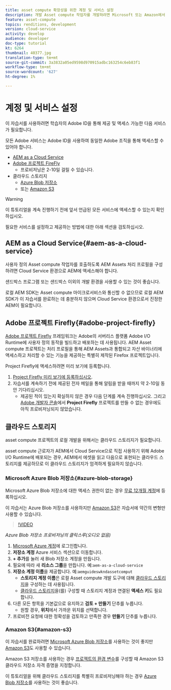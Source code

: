 ```yaml
---
title: asset compute 확장성을 위한 계정 및 서비스 설정
description: 개발 Asset compute 작업자를 개발하려면 Microsoft 또는 Amazon에서 제공하는 Cloud Service, Adobe 프로젝트 파이어플라이로 AEM을 비롯한 계정 및 서비스에 액세스해야 하며 클라우드 스토리지가 필요합니다.
feature: asset-compute
topics: renditions, development
version: cloud-service
activity: develop
audience: developer
doc-type: tutorial
kt: 6264
thumbnail: 40377.jpg
translation-type: tm+mt
source-git-commit: 3a3832a05ed9598d970915adbc163254c6eb83f1
workflow-type: tm+mt
source-wordcount: '627'
ht-degree: 1%

---
```



# 계정 및 서비스 설정

이 자습서를 사용하려면 학습자의 Adobe ID을 통해 제공 및 액세스 가능한 다음 서비스가 필요합니다.

모든 Adobe 서비스는 Adobe ID을 사용하여 동일한 Adobe 조직을 통해 액세스할 수 있어야 합니다.

+ [AEM as a Cloud Service](#aem-as-a-cloud-service)
+ [Adobe 프로젝트 FireFly](#adobe-project-firefly)
   + 프로비저닝은 2-10일 걸릴 수 있습니다.
+ 클라우드 스토리지
   + [Azure Blob 저장소](https://azure.microsoft.com/en-us/services/storage/blobs/)
   + 또는 [Amazon S3](https://aws.amazon.com/s3/?did=ft_card&amp;trk=ft_card)

>[!WARNING]
>
>이 튜토리얼을 계속 진행하기 전에 앞서 언급된 모든 서비스에 액세스할 수 있는지 확인하십시오.
> 
> 필요한 서비스를 설정하고 제공하는 방법에 대한 아래 섹션을 검토하십시오.

## AEM as a Cloud Service{#aem-as-a-cloud-service}

사용자 정의 Asset compute 작업자를 호출하도록 AEM Assets 처리 프로필을 구성하려면 Cloud Service 환경으로 AEM에 액세스해야 합니다.

샌드박스 프로그램 또는 샌드박스 이외의 개발 환경을 사용할 수 있는 것이 좋습니다.

로컬 AEM SDK는 Asset compute 마이크로서비스와 통신할 수 없으므로 로컬 AEM SDK가 이 자습서를 완료하는 데 충분하지 않으며 Cloud Service 환경으로서 진정한 AEM이 필요합니다.

## Adobe 프로젝트 Firefly{#adobe-project-firefly}

[Adobe 프로젝트 Firefly](https://www.adobe.io/apis/experienceplatform/project-firefly.html) 프레임워크는 Adobe의 서버리스 플랫폼 Adobe I/O Runtime에 사용자 정의 동작을 빌드하고 배포하는 데 사용됩니다. AEM Asset compute 프로젝트는 처리 프로필을 통해 AEM Assets과 통합되고 자산 바이너리에 액세스하고 처리할 수 있는 기능을 제공하는 특별히 제작된 Firefox 프로젝트입니다.

Project Firefly에 액세스하려면 미리 보기에 등록합니다.

1. [Project Firefly 미리 보기에 등록하십시오](https://adobeio.typeform.com/to/obqgRm).
1. 자습서를 계속하기 전에 제공된 전자 메일을 통해 알림을 받을 때까지 약 2-10일 동안 기다리십시오.
   + 제공된 적이 있는지 확실하지 않은 경우 다음 단계를 계속 진행하십시오. 그리고 [Adobe 개발자 콘솔](https://console.adobe.io)에서 __Project Firefly__ 프로젝트를 만들 수 없는 경우에도 아직 프로비저닝되지 않았습니다.

## 클라우드 스토리지

asset compute 프로젝트의 로컬 개발을 위해서는 클라우드 스토리지가 필요합니다.

asset compute 근로자가 AEM에서 Cloud Service으로 직접 사용하기 위해 Adobe I/O Runtime에 배포되는 경우, AEM에서 에셋을 읽고 다음으로 표현되는 클라우드 스토리지를 제공하므로 이 클라우드 스토리지가 엄격하게 필요하지 않습니다.

### Microsoft Azure Blob 저장소{#azure-blob-storage}

Microsoft Azure Blob 저장소에 대한 액세스 권한이 없는 경우 [무료 12개월 계정](https://azure.microsoft.com/en-us/free/)에 등록하십시오.

이 자습서는 Azure Blob 저장소를 사용하지만 [Amazon S3](#amazon-s3)은 자습서에 약간의 변형만 사용할 수 있습니다.

>[!VIDEO](https://video.tv.adobe.com/v/40377/?quality=12&learn=on)

_Azure Blob 저장소 프로비저닝의 클릭스루(오디오 없음)_


1. [Microsoft Azure 계정](https://azure.microsoft.com/en-us/account/)에 로그인합니다.
1. __저장소 계정__ Azure 서비스 섹션으로 이동합니다.
1. __+ 추가__&#x200B;를 눌러 새 Blob 저장소 계정을 만듭니다.
1. 필요에 따라 새 __리소스 그룹__&#x200B;을 만듭니다. 예:`aem-as-a-cloud-service`
1. __저장소 계정 이름__&#x200B;을 제공합니다. 예:`aemguideswkndassetcomput`
   + __스토리지 계정 이름__&#x200B;은 로컬 Asset compute 개발 도구에 대해 [클라우드 스토리지](../develop/environment-variables.md)을 구성하는 데 사용됩니다.
   + [클라우드 스토리지](../develop/environment-variables.md)을(를) 구성할 때 스토리지 계정과 연결된 __액세스 키__&#x200B;도 필요합니다.
1. 다른 모든 항목을 기본값으로 유지하고 __검토 + 만들기__ 단추를 누릅니다.
   + 원할 경우, __위치__&#x200B;에서 가까운 위치를 선택합니다.
1. 프로비전 요청에 대한 정확성을 검토하고 만족한 경우 __만들기__ 단추를 누릅니다.

### Amazon S3{#amazon-s3}

이 자습서를 완료하려면 [Microsoft Azure Blob 저장소](#azure-blob-storage)를 사용하는 것이 좋지만 [Amazon S3](https://aws.amazon.com/s3/?did=ft_card&amp;trk=ft_card)도 사용할 수 있습니다.

Amazon S3 저장소를 사용하는 경우 [프로젝트의 환경 변수](../develop/environment-variables.md#amazon-s3)를 구성할 때 Amazon S3 클라우드 저장소 자격 증명을 지정합니다.

이 튜토리얼을 위해 클라우드 스토리지를 특별히 프로비저닝해야 하는 경우 [Azure Blob 저장소](#azure-blob-storage)를 사용하는 것이 좋습니다.
